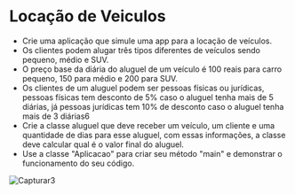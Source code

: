 # Locação de Veiculos
 
- Crie uma aplicação que simule uma app para a locação de veículos.
- Os clientes podem alugar três tipos diferentes de veículos sendo pequeno, médio e SUV.
- O preço base da diária do aluguel de um veículo é 100 reais para carro pequeno, 150 para médio e 200 para SUV.
- Os clientes de um aluguel podem ser pessoas físicas ou jurídicas, pessoas físicas tem desconto de 5% caso o aluguel tenha mais de 5 diárias, já pessoas jurídicas tem 10% de desconto caso o aluguel tenha mais de 3 diárias6
- Crie a classe aluguel que deve receber um veículo, um cliente e uma quantidade de dias para esse aluguel, com essas informações, a classe deve calcular qual é o valor final do aluguel.
- Use a classe "Aplicacao" para criar seu método "main" e demonstrar o funcionamento do seu código.

![Capturar3](https://user-images.githubusercontent.com/116971675/213697828-5b6c0079-49c8-4b6b-b253-74d842d0a40e.PNG)

